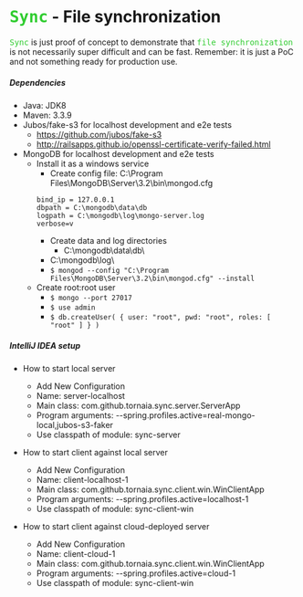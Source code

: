 # <tt style="color:limegreen">Sync</tt> - File synchronization

<tt style="color:limegreen">Sync</tt> is just proof of concept to demonstrate that <tt style="color:limegreen">file synchronization</tt> is not necessarily super difficult and can be fast.
Remember: it is just a PoC and not something ready for production use.

##### Dependencies

* Java: JDK8
* Maven: 3.3.9
* Jubos/fake-s3 for localhost development and e2e tests
	* https://github.com/jubos/fake-s3
	* http://railsapps.github.io/openssl-certificate-verify-failed.html
* MongoDB for localhost development and e2e tests
	* Install it as a windows service
	    * Create config file: C:\Program Files\MongoDB\Server\3.2\bin\mongod.cfg
	   	~~~
		bind_ip = 127.0.0.1
		dbpath = C:\mongodb\data\db
		logpath = C:\mongodb\log\mongo-server.log
		verbose=v
		~~~
	    * Create data and log directories
	    	* C:\mongodb\data\db\
		* C:\mongodb\log\
	    * `$ mongod --config "C:\Program Files\MongoDB\Server\3.2\bin\mongod.cfg" --install`
	* Create root:root user
	    * `$ mongo --port 27017`
	    * `$ use admin`
	    * `$ db.createUser( { user: "root", pwd: "root", roles: [ "root" ] } )`
	
##### IntelliJ IDEA setup

* How to start local server
    * Add New Configuration
	* Name: server-localhost
	* Main class: com.github.tornaia.sync.server.ServerApp
	* Program arguments: --spring.profiles.active=real-mongo-local,jubos-s3-faker
	* Use classpath of module: sync-server
	
* How to start client against local server
    * Add New Configuration
	* Name: client-localhost-1
	* Main class: com.github.tornaia.sync.client.win.WinClientApp
	* Program arguments: --spring.profiles.active=localhost-1
	* Use classpath of module: sync-client-win

* How to start client against cloud-deployed server
    * Add New Configuration
	* Name: client-cloud-1
	* Main class: com.github.tornaia.sync.client.win.WinClientApp
	* Program arguments: --spring.profiles.active=cloud-1
	* Use classpath of module: sync-client-win
